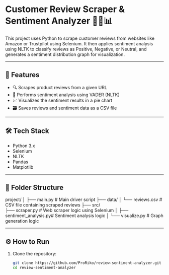 # Customer Review Scraper & Sentiment Analyzer 🕵️‍♂️📊

This project uses Python to scrape customer reviews from websites like Amazon or Trustpilot using Selenium. It then applies sentiment analysis using NLTK to classify reviews as Positive, Negative, or Neutral, and generates a sentiment distribution graph for visualization.

---

## 🚀 Features

- 🔍 Scrapes product reviews from a given URL
- 🤖 Performs sentiment analysis using VADER (NLTK)
- 📈 Visualizes the sentiment results in a pie chart
- 🗃️ Saves reviews and sentiment data as a CSV file

---

## 🛠️ Tech Stack

- Python 3.x
- Selenium
- NLTK
- Pandas
- Matplotlib

---

## 📁 Folder Structure

project/ │ 
├── main.py # Main driver script 
├── data/ 
  │ └── reviews.csv # CSV file containing scraped reviews 
├── src/  
  ├── scraper.py # Web scraper logic using Selenium │ 
  ├── sentiment_analysis.py# Sentiment analysis logic 
  │ └── visualize.py # Graph generation logic


---

## ⚙️ How to Run

1. Clone the repository:
   ```bash
   git clone https://github.com/ProRiko/review-sentiment-analyzer.git
   cd review-sentiment-analyzer
